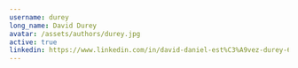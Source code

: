 ```yaml
---
username: durey
long_name: David Durey
avatar: /assets/authors/durey.jpg
active: true
linkedin: https://www.linkedin.com/in/david-daniel-est%C3%A9vez-durey-60388649/
---
```

